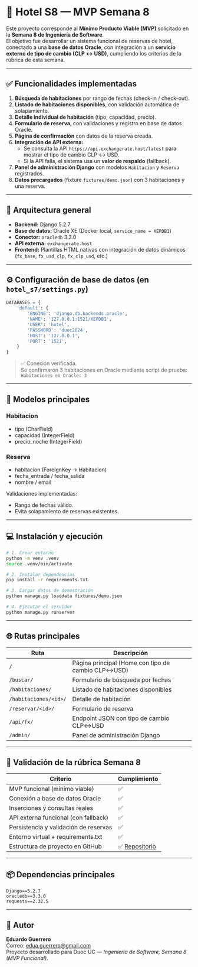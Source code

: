 # 🏨 Hotel S8 — MVP Semana 8

Este proyecto corresponde al **Mínimo Producto Viable (MVP)** solicitado en la **Semana 8 de Ingeniería de Software**.  
El objetivo fue desarrollar un sistema funcional de reservas de hotel, conectado a una **base de datos Oracle**, con integración a un **servicio externo de tipo de cambio (CLP ↔ USD)**, cumpliendo los criterios de la rúbrica de esta semana.

---

## ✅ Funcionalidades implementadas

1. **Búsqueda de habitaciones** por rango de fechas (check-in / check-out).
2. **Listado de habitaciones disponibles**, con validación automática de solapamiento.
3. **Detalle individual de habitación** (tipo, capacidad, precio).
4. **Formulario de reserva**, con validaciones y registro en base de datos Oracle.
5. **Página de confirmación** con datos de la reserva creada.
6. **Integración de API externa:**  
   - Se consulta la API `https://api.exchangerate.host/latest` para mostrar el tipo de cambio CLP ↔ USD.  
   - Si la API falla, el sistema usa un **valor de respaldo** (fallback).
7. **Panel de administración Django** con modelos `Habitacion` y `Reserva` registrados.
8. **Datos precargados** (fixture `fixtures/demo.json`) con 3 habitaciones y una reserva.

---

## 🧱 Arquitectura general

- **Backend:** Django 5.2.7  
- **Base de datos:** Oracle XE (Docker local, `service_name = XEPDB1`)  
- **Conector:** `oracledb` 3.3.0  
- **API externa:** `exchangerate.host`  
- **Frontend:** Plantillas HTML nativas con integración de datos dinámicos (`fx_base`, `fx_usd_clp`, `fx_clp_usd`, etc.)

---

## ⚙️ Configuración de base de datos (en `hotel_s7/settings.py`)

```python
DATABASES = {
    'default': {
        'ENGINE': 'django.db.backends.oracle',
        'NAME': '127.0.0.1:1521/XEPDB1',
        'USER': 'hotel',
        'PASSWORD': 'duoc2024',
        'HOST': '127.0.0.1',
        'PORT': '1521',
    }
}
```

> ✅ Conexión verificada.  
> Se confirmaron 3 habitaciones en Oracle mediante script de prueba:  
> `Habitaciones en Oracle: 3`

---

## 🧩 Modelos principales

### Habitacion
- tipo (CharField)  
- capacidad (IntegerField)  
- precio_noche (IntegerField)

### Reserva
- habitacion (ForeignKey → Habitacion)
- fecha_entrada / fecha_salida  
- nombre / email

Validaciones implementadas:
- Rango de fechas válido.  
- Evita solapamiento de reservas existentes.

---

## 💻 Instalación y ejecución

```bash
# 1. Crear entorno
python -m venv .venv
source .venv/bin/activate

# 2. Instalar dependencias
pip install -r requirements.txt

# 3. Cargar datos de demostración
python manage.py loaddata fixtures/demo.json

# 4. Ejecutar el servidor
python manage.py runserver
```

---

## 🌐 Rutas principales

| Ruta | Descripción |
|------|--------------|
| `/` | Página principal (Home con tipo de cambio CLP↔USD) |
| `/buscar/` | Formulario de búsqueda por fechas |
| `/habitaciones/` | Listado de habitaciones disponibles |
| `/habitaciones/<id>/` | Detalle de habitación |
| `/reservar/<id>/` | Formulario de reserva |
| `/api/fx/` | Endpoint JSON con tipo de cambio CLP↔USD |
| `/admin/` | Panel de administración Django |

---

## 🧪 Validación de la rúbrica Semana 8

| Criterio | Cumplimiento |
|-----------|--------------|
| MVP funcional (mínimo viable) | ✅ |
| Conexión a base de datos Oracle | ✅ |
| Inserciones y consultas reales | ✅ |
| API externa funcional (con fallback) | ✅ |
| Persistencia y validación de reservas | ✅ |
| Entorno virtual + requirements.txt | ✅ |
| Estructura de proyecto en GitHub | ✅ [Repositorio](https://github.com/Chiripio/hotel_S8) |

---

## 📦 Dependencias principales

```
Django==5.2.7
oracledb==3.3.0
requests==2.32.5
```

---

## 👤 Autor
**Eduardo Guerrero**  
Correo: [edua.guerrero@gmail.com](mailto:edua.guerrero@gmail.com)  
Proyecto desarrollado para Duoc UC — *Ingeniería de Software, Semana 8 (MVP Funcional)*.
